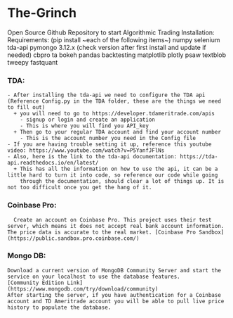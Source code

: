 # The-Grinch
Open Source Github Repository to start Algorithmic Trading 
Installation:
  Requirements: (pip install ~each of the following items~)
    numpy
    selenium
    tda-api
    pymongo 3.12.x (check version after first install and update if needed)
    cbpro
    ta
    bokeh
    pandas
    backtesting
    matplotlib
    plotly
    psaw
    textblob
    tweepy
    fastquant
    
   ### TDA: 
    - After installing the tda-api we need to configure the TDA api (Reference Config.py in the TDA folder, these are the things we need to fill out)
      + you will need to go to https://developer.tdameritrade.com/apis
        - signup or login and create an application
        - This is where you will find you API_key
      + Then go to your regular TDA account and find your account number
        - This is the account number you need in the Config file
    - If you are having trouble setting it up, reference this youtube video: https://www.youtube.com/watch?v=P5YanfJFlNs
    - Also, here is the link to the tda-api documentation: https://tda-api.readthedocs.io/en/latest/
      + This has all the information on how to use the api, it can be a little hard to turn it into code, so reference our code while going
        through the documentation, should clear a lot of things up. It is not too difficult once you get the hang of it.
        

  ### Coinbase Pro:
      Create an account on Coinbase Pro. This project uses their test server, which means it does not accept real bank account information. The price data is accurate to the real market. [Coinbase Pro Sandbox](https://public.sandbox.pro.coinbase.com/)
      
  ### Mongo DB:
    Download a current version of MongoDB Community Server and start the service on your localhost to use the database features.
    [Community Edition Link](https://www.mongodb.com/try/download/community)
    After starting the server, if you have authentication for a Coinbase account and TD Ameritrade account you will be able to pull live price history to populate the database.

